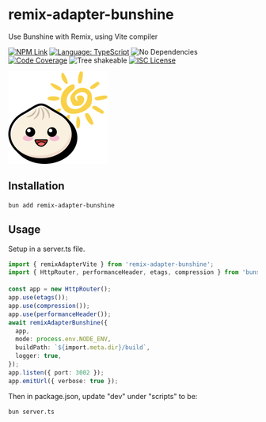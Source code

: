 # remix-adapter-bunshine

Use Bunshine with Remix, using Vite compiler

[![NPM Link](https://img.shields.io/npm/v/connect-to-fetch?v=1.0.0-rc.1)](https://npmjs.com/package/connect-to-fetch)
[![Language: TypeScript](https://badgen.net/static/language/TS?v=1.0.0-rc.1)](https://github.com/search?q=repo:kensnyder/bunshine++language:TypeScript&type=code)
![No Dependencies](https://badgen.net/static/dependencies/0)
[![Code Coverage](https://codecov.io/gh/kensnyder/connect-to-fetch/graph/badge.svg?token=&v=1.0.0-rc.1)](https://codecov.io/gh/kensnyder/bunshine)
![Tree shakeable](https://badgen.net/static/tree%20shakeable/yes/green?v=1.0.0-rc.1)
[![ISC License](https://badgen.net/github/license/kensnyder/bunshine/packages/connect-to-fetch?v=1.0.0-rc.1)](https://opensource.org/licenses/ISC)

<img alt="Bunshine Logo" src="https://github.com/kensnyder/bunshine/raw/main/packages/bunshine/assets/bunshine-logo.png?v=a" width="200" height="187" />

## Installation

```shell
bun add remix-adapter-bunshine
```

## Usage

Setup in a server.ts file.

```ts
import { remixAdapterVite } from 'remix-adapter-bunshine';
import { HttpRouter, performanceHeader, etags, compression } from 'bunshine';

const app = new HttpRouter();
app.use(etags());
app.use(compression());
app.use(performanceHeader());
await remixAdapterBunshine({
  app,
  mode: process.env.NODE_ENV,
  buildPath: `${import.meta.dir}/build`,
  logger: true,
});
app.listen({ port: 3002 });
app.emitUrl({ verbose: true });
```

Then in package.json, update "dev" under "scripts" to be:

```bash
bun server.ts
```
